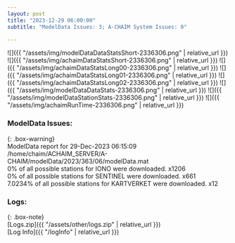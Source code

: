 ```yaml
---
layout: post
title: "2023-12-29 06:00:00"
subtitle: "ModelData Issues: 3; A-CHAIM System Issues: 0"

---
```


![]({{ "/assets/img/modelDataDataStatsShort-2336306.png" | relative_url }})
![]({{ "/assets/img/achaimDataStatsShort-2336306.png" | relative_url }})
![]({{ "/assets/img/achaimDataStatsLong00-2336306.png" | relative_url }})
![]({{ "/assets/img/achaimDataStatsLong01-2336306.png" | relative_url }})
![]({{ "/assets/img/achaimDataStatsLong02-2336306.png" | relative_url }})
![]({{ "/assets/img/modelDataDataStats-2336306.png" | relative_url }})
![]({{ "/assets/img/modelDataStationStats-2336306.png" | relative_url }})
![]({{ "/assets/img/achaimRunTime-2336306.png" | relative_url }})


### ModelData Issues:  
  
{: .box-warning}  
 ModelData report for 29-Dec-2023 06:15:09   
 /home/chaim/ACHAIM_SERVER/A-CHAIM/modelData/2023/363/06/modelData.mat   
 0% of all possible stations for IONO were downloaded. x1206   
 0% of all possible stations for SENTINEL were downloaded. x661   
 7.0234% of all possible stations for KARTVERKET were downloaded. x12   
  


### Logs:  
  
{: .box-note}  
[Logs.zip]({{ "/assets/other/logs.zip" | relative_url }})  
[Log Info]({{ "/logInfo" | relative_url }})  
